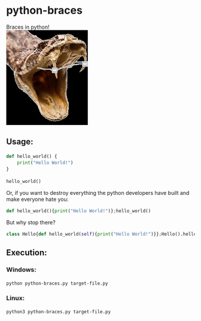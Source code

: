 # python-braces
Braces in python! <br />
![picture](python-braces.jpg)

## Usage:
```python
def hello_world() {
	print("Hello World!")
}

hello_world()
```
Or, if you want to destroy everything the python developers have built and make everyone hate you:
```python
def hello_world(){print("Hello World!")};hello_world()
```
But why stop there?
```python
class Hello{def hello_world(self){print("Hello World!")}};Hello().hello_world()
```

## Execution:
### Windows:
`python python-braces.py target-file.py`
### Linux:
`python3 python-braces.py target-file.py`
